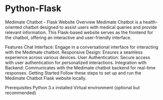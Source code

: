 # Python-Flask
Medimate Chatbot - Flask Website
Overview
Medimate Chatbot is a health-oriented chatbot designed to assist users with medical queries and provide relevant information. This Flask-based website serves as the frontend for the chatbot, offering an interactive and user-friendly interface.

Features
Chat Interface: Engage in a conversational interface for interacting with the Medimate chatbot.
Responsive Design: Ensures a seamless experience across various devices.
User Authentication: Secure access with user authentication for personalized interactions.
Integration with Backend: Communicates with the Medimate chatbot backend for real-time responses.
Getting Started
Follow these steps to set up and run the Medimate Chatbot Flask website locally.

Prerequisites
Python 3.x installed
Virtual environment (optional but recommended)
